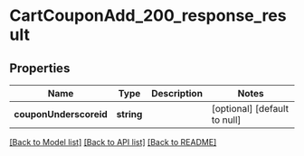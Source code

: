 # CartCouponAdd_200_response_result

## Properties
Name | Type | Description | Notes
------------ | ------------- | ------------- | -------------
**couponUnderscoreid** | **string** |  | [optional] [default to null]

[[Back to Model list]](../README.md#documentation-for-models) [[Back to API list]](../README.md#documentation-for-api-endpoints) [[Back to README]](../README.md)


